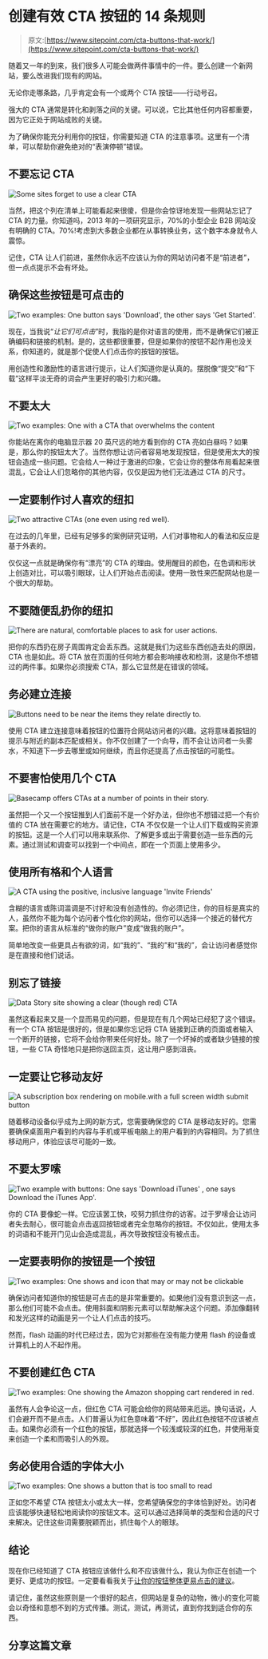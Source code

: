 # 创建有效 CTA 按钮的 14 条规则

> 原文:[https://www.sitepoint.com/cta-buttons-that-work/](https://www.sitepoint.com/cta-buttons-that-work/)

随着又一年的到来，我们很多人可能会做两件事情中的一件。要么创建一个新网站，要么改进我们现有的网站。

无论你走哪条路，几乎肯定会有一个或两个 CTA 按钮——行动号召。

强大的 CTA 通常是转化和剥落之间的关键。可以说，它比其他任何内容都重要，因为它正处于网站成败的关键。

为了确保你能充分利用你的按钮，你需要知道 CTA 的注意事项。这里有一个清单，可以帮助你避免绝对的“表演停顿”错误。

## 不要忘记 CTA

![Some sites forget to use a clear CTA ](../Images/96b904c43a4bb3f313302d567687f209.png)

当然，把这个列在清单上可能看起来很傻，但是你会惊讶地发现一些网站忘记了 CTA 的力量。你知道吗，2013 年的一项研究显示，70%的小型企业 B2B 网站没有明确的 CTA。70%!考虑到大多数企业都在从事转换业务，这个数字本身就令人震惊。

记住，CTA 让人们前进，虽然你永远不应该认为你的网站访问者不是“前进者”，但一点点提示不会有坏处。

## 确保这些按钮是可点击的

![Two examples: One button says 'Download', the other says 'Get Started'.](../Images/04105a7bf2fecdfde55b66a0d112a43e.png)

现在，当我说“*让它们可点击*”时，我指的是你对语言的使用，而不是确保它们被正确编码和链接的机制。是的，这些都很重要，但是如果你的按钮不起作用也没关系，你知道的，就是那个促使人们点击你的按钮的按钮。

用创造性和激励性的语言进行提示，让人们知道你是认真的。摆脱像“提交”和“下载”这样平淡无奇的词会产生更好的吸引力和兴趣。

## 不要太大

![Two examples: One with a CTA that overwhelms the content](../Images/d33e8729e7defe266a79b1e0010d4856.png)

你能站在离你的电脑显示器 20 英尺远的地方看到你的 CTA 亮如白昼吗？如果是，那么你的按钮太大了。当然你想让访问者容易地发现按钮，但是使用太大的按钮会造成一些问题。它会给人一种过于激进的印象，它会让你的整体布局看起来很混乱，它会让人们忽略你的其他内容，仅仅是因为他们无法通过 CTA 的尺寸。

## 一定要制作讨人喜欢的纽扣

![Two attractive CTAs (one even using red well).](../Images/0ad95df1207b887be8a7271089ffe24e.png)

在过去的几年里，已经有足够多的案例研究证明，人们对事物和人的看法和反应是基于外表的。

仅仅这一点就是确保你有“漂亮”的 CTA 的理由。使用醒目的颜色，在色调和形状上创造对比，可以吸引眼球，让人们开始点击阅读。使用一致性来匹配网站也是一个很大的帮助。

## 不要随便乱扔你的纽扣

![There are natural, comfortable places to ask for user actions.](../Images/31a4ff5f928e98e275a2de099b44d27d.png)

把你的东西扔在房子周围肯定会丢东西。这就是我们为这些东西创造去处的原因，CTA 也是如此。将 CTA 放在页面的任何地方都会影响接收和检测，这是你不想错过的两件事。如果你必须搜索 CTA，那么它显然是在错误的领域。

## 务必建立连接

![Buttons need to be near the items they relate directly to.](../Images/0941da32c5723a45e8884566fe275d6d.png)

使用 CTA 建立连接意味着按钮的位置符合网站访问者的兴趣。这将意味着按钮的提示与附近的副本匹配或相关。你不仅创建了一个向导，而不会让访问者一头雾水，不知道下一步去哪里或如何继续，而且你还提高了点击按钮的可能性。

## 不要害怕使用几个 CTA

![Basecamp offers CTAs at a number of points in their story.](../Images/3f252a91799605e407f87c3f00ce8541.png)

虽然把一个又一个按钮推到人们面前不是一个好办法，但你也不想错过把一个有价值的 CTA 放在需要它的地方。请记住，CTA 不仅仅是一个让人们下载或购买资源的按钮。这是一个人们可以用来联系你、了解更多或出于需要创造一些东西的元素。通过测试和调查可以找到一个中间点，即在一个页面上使用多少。

## 使用所有格和个人语言

![A CTA using the positive, inclusive language 'Invite Friends'](../Images/1fee6bfcfaf83e5258b12234b85a97c8.png)

含糊的语言或陈词滥调是不讨好和没有创造性的。你必须记住，你的目标是真实的人，虽然你不能为每个访问者个性化你的网站，但你可以选择一个接近的替代方案。把你的语言从标准的“做你的账户”变成“做我的账户”。

简单地改变一些更具占有欲的词，如“我的”、“我的”和“我的”，会让访问者感觉你是在直接和他们说话。

## 别忘了链接

![Data Story site showing a clear (though red) CTA](../Images/6bfb521403db6be90fe074ddaa32477b.png)

虽然这看起来又是一个显而易见的问题，但是现在有几个网站已经犯了这个错误。有一个 CTA 按钮是很好的，但是如果你忘记将 CTA 链接到正确的页面或者输入一个断开的链接，它将不会给你带来任何好处。除了一个坏掉的或者缺少链接的按钮，一些 CTA 奇怪地只是把你送回主页，这让用户感到沮丧。

## 一定要让它移动友好

![A subscription box rendering on mobile.with a full screen width submit button](../Images/1aebd9893c07e0e0ea9e9828afe8ea91.png)

随着移动设备似乎成为上网的新方式，您需要确保您的 CTA 是移动友好的。您需要确保桌面用户看到的内容与手机或平板电脑上的用户看到的内容相同。为了抓住移动用户，体验应该尽可能的一致。

## 不要太罗嗦

![Two example with buttons: One says 'Download iTunes' , one says Download the iTunes App'.](../Images/540c76132c6377e266dd00d952bc1e2a.png)

你的 CTA 要像蛇一样。它应该罢工快，咬努力抓住你的访客。过于罗嗦会让访问者失去耐心，很可能会点击返回按钮或者完全忽略你的按钮。不仅如此，使用太多的词语和不能开门见山会造成混乱，再次导致按钮没有被点击。

## 一定要表明你的按钮是一个按钮

![Two examples: One shows and icon that may or may not be clickable](../Images/8465046e93507f26eb2961883cf626ef.png)

确保访问者知道你的按钮是可点击的是非常重要的。如果他们没有意识到这一点，那么他们可能不会点击。使用斜面和阴影元素可以帮助解决这个问题。添加像翻转和发光这样的动画是另一个让人们点击的技巧。

然而，flash 动画的时代已经过去，因为它对那些在没有能力使用 flash 的设备或计算机上的人不起作用。

## 不要创建红色 CTA

![Two examples: One showing the Amazon shopping cart rendered in red.](../Images/e0251009298157ab188341c221114a42.png)

虽然有人会争论这一点，但红色 CTA 可能会给你的网站带来厄运。换句话说，人们会避开而不是点击。人们普遍认为红色意味着“不好”，因此红色按钮不应该被点击。如果你必须有一个红色的按钮，那就选择一个较浅或较深的红色，并使用渐变来创造一个柔和而吸引人的外观。

## 务必使用合适的字体大小

![Two examples: One shows a button that is too small to read](../Images/615309cbe915698f5b5b2bb4b7960839.png)

正如您不希望 CTA 按钮太小或太大一样，您希望确保您的字体恰到好处。访问者应该能够快速轻松地阅读你的按钮文本。这可以通过选择简单的类型和合适的尺寸来解决。记住这些词需要脱颖而出，抓住每个人的眼球。

## 结论

现在你已经知道了 CTA 按钮应该做什么和不应该做什么，我认为你正在创造一个更好、更成功的按钮。一定要看看我关于[让你的按钮整体更易点击的建议](https://www.sitepoint.com/push-making-cta-buttons-clickable/)。

请记住，虽然这些原则是一个很好的起点，但网站是复杂的动物，微小的变化可能会以奇怪和意想不到的方式传播。测试，测试，再测试，直到你找到适合你的东西。

## 分享这篇文章